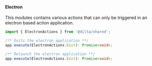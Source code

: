 #### Electron
This modules contains various actions that can only be triggered in an electron based action application.

``` typescript
import { ElectronActions } from '@dilta/shared';

/** Exits the electron application **/
app.execute(ElectronActions.Exit): Promise<void>;

/** Relaunch the electron application **/
app.execute(ElectronActions.Exit): Promise<void>;
```

